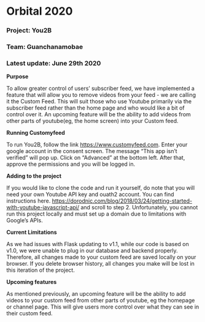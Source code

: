 # Orbital 2020
### Project: You2B
### Team: Guanchanamobae
### Latest update: June 29th 2020


**Purpose**

To allow greater control of users’ subscriber feed, we have implemented a feature that will allow you to remove videos from your feed - we are calling it the Custom Feed. This will suit those who use Youtube primarily via the subscriber feed rather than the home page and who would like a bit of control over it. An upcoming feature will be the ability to add videos from other parts of youtube(eg, the home screen) into your Custom feed.

**Running Customyfeed**

To run You2B, follow the link https://www.customyfeed.com. Enter your google account in the consent screen. The message “This app isn’t verified” will pop up. Click on “Advanced” at the bottom left. After that, approve the permissions and you will be logged in.

**Adding to the project**

If you would like to clone the code and run it yourself, do note that you will need your own Youtube API key and ouath2 account. You can find instructions here. https://dorodnic.com/blog/2018/03/24/getting-started-with-youtube-javascript-api/ and scroll to step 2. Unfortunately, you cannot run this project locally and must set up a domain due to limitations with Google’s APIs.

**Current Limitations**

As we had issues with Flask updating to v1.1, while our code is based on v1.0, we were unable to plug in our database and backend properly. Therefore, all changes made to your custom feed are saved locally on your browser. If you delete browser history, all changes you make will be lost in this iteration of the project.

**Upcoming features**

As mentioned previously, an upcoming feature will be the ability to add videos to your custom feed from other parts of youtube, eg the homepage or channel page. This will give users more control over what they can see in their custom feed.
